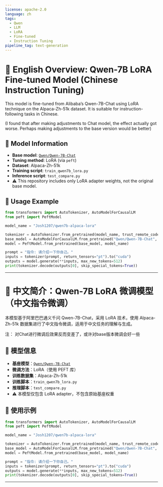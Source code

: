 ```yaml
---
license: apache-2.0
language: zh
tags:
  - Qwen
  - LLM
  - LoRA
  - Fine-tuned
  - Instruction Tuning
pipeline_tag: text-generation
---
```


# 📌 English Overview: Qwen-7B LoRA Fine-tuned Model (Chinese Instruction Tuning)

This model is fine-tuned from Alibaba’s Qwen-7B-Chat using LoRA technique on the Alpaca-Zh-51k dataset. It is suitable for instruction-following tasks in Chinese.

(I found that after making adjustments to Chat model, the effect actually got worse. Perhaps making adjustments to the base version would be better)

## 🧾 Model Information

* **Base model**: [`Qwen/Qwen-7B-Chat`](https://huggingface.co/Qwen/Qwen-7B-Chat)
* **Tuning method**: LoRA (via `peft`)
* **Dataset**: Alpaca-Zh-51k
* **Training script**: `train_qwen7b_lora.py`
* **Inference script**: `test_compare.py`
* ⚠️ This repository includes only LoRA adapter weights, not the original base model.

## 🚀 Usage Example

```python
from transformers import AutoTokenizer, AutoModelForCausalLM
from peft import PeftModel

model_name = "Josh1207/qwen7b-alpaca-lora"

tokenizer = AutoTokenizer.from_pretrained(model_name, trust_remote_code=True)
base_model = AutoModelForCausalLM.from_pretrained("Qwen/Qwen-7B-Chat", trust_remote_code=True)
model = PeftModel.from_pretrained(base_model, model_name)

prompt = "指令: 请介绍一下你自己。"
inputs = tokenizer(prompt, return_tensors="pt").to("cuda")
outputs = model.generate(**inputs, max_new_tokens=512)
print(tokenizer.decode(outputs[0], skip_special_tokens=True))
```

---
# 📌 中文简介：Qwen-7B LoRA 微调模型（中文指令微调）

本模型基于阿里巴巴通义千问 Qwen-7B-Chat，采用 LoRA 技术，使用 Alpaca-Zh-51k 数据集进行了中文指令微调，适用于中文任务的理解与生成。

注： 对Chat进行微调后效果反而变差了，或许对base版本微调会好一些

## 🧾 模型信息

- **基座模型**：[`Qwen/Qwen-7B-Chat`](https://huggingface.co/Qwen/Qwen-7B-Chat)
- **微调方法**：LoRA（使用 PEFT 库）
- **训练数据集**：Alpaca-Zh-51k
- **训练脚本**：`train_qwen7b_lora.py`
- **推理脚本**：`test_compare.py`
- ⚠️ 本模型仅包含 LoRA adapter，不包含原始基座权重

## 🚀 使用示例

```python
from transformers import AutoTokenizer, AutoModelForCausalLM
from peft import PeftModel

model_name = "Josh1207/qwen7b-alpaca-lora"

tokenizer = AutoTokenizer.from_pretrained(model_name, trust_remote_code=True)
base_model = AutoModelForCausalLM.from_pretrained("Qwen/Qwen-7B-Chat", trust_remote_code=True)
model = PeftModel.from_pretrained(base_model, model_name)

prompt = "指令: 请介绍一下你自己。"
inputs = tokenizer(prompt, return_tensors="pt").to("cuda")
outputs = model.generate(**inputs, max_new_tokens=512)
print(tokenizer.decode(outputs[0], skip_special_tokens=True))
````


---


